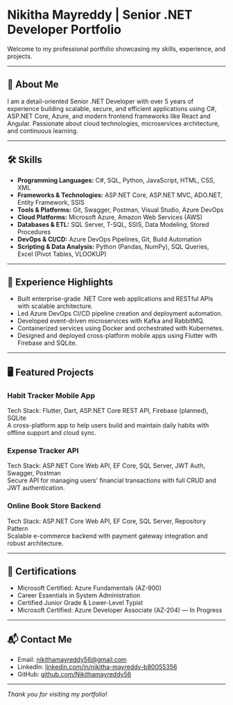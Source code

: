 # Nikitha Mayreddy | Senior .NET Developer Portfolio

Welcome to my professional portfolio showcasing my skills, experience, and projects.

---

## 🚀 About Me

I am a detail-oriented Senior .NET Developer with over 5 years of experience building scalable, secure, and efficient applications using C#, ASP.NET Core, Azure, and modern frontend frameworks like React and Angular. Passionate about cloud technologies, microservices architecture, and continuous learning.

---

## 🛠️ Skills

- **Programming Languages:** C#, SQL, Python, JavaScript, HTML, CSS, XML  
- **Frameworks & Technologies:** ASP.NET Core, ASP.NET MVC, ADO.NET, Entity Framework, SSIS  
- **Tools & Platforms:** Git, Swagger, Postman, Visual Studio, Azure DevOps  
- **Cloud Platforms:** Microsoft Azure, Amazon Web Services (AWS)  
- **Databases & ETL:** SQL Server, T-SQL, SSIS, Data Modeling, Stored Procedures  
- **DevOps & CI/CD:** Azure DevOps Pipelines, Git, Build Automation  
- **Scripting & Data Analysis:** Python (Pandas, NumPy), SQL Queries, Excel (Pivot Tables, VLOOKUP)

---

## 💼 Experience Highlights

- Built enterprise-grade .NET Core web applications and RESTful APIs with scalable architecture.  
- Led Azure DevOps CI/CD pipeline creation and deployment automation.  
- Developed event-driven microservices with Kafka and RabbitMQ.  
- Containerized services using Docker and orchestrated with Kubernetes.  
- Designed and deployed cross-platform mobile apps using Flutter with Firebase and SQLite.

---

## 🖥️ Featured Projects

### Habit Tracker Mobile App  
Tech Stack: Flutter, Dart, ASP.NET Core REST API, Firebase (planned), SQLite  
A cross-platform app to help users build and maintain daily habits with offline support and cloud sync.

### Expense Tracker API  
Tech Stack: ASP.NET Core Web API, EF Core, SQL Server, JWT Auth, Swagger, Postman  
Secure API for managing users' financial transactions with full CRUD and JWT authentication.

### Online Book Store Backend  
Tech Stack: ASP.NET Core Web API, EF Core, SQL Server, Repository Pattern  
Scalable e-commerce backend with payment gateway integration and robust architecture.

---

## 📜 Certifications

- Microsoft Certified: Azure Fundamentals (AZ-900)  
- Career Essentials in System Administration  
- Certified Junior Grade & Lower-Level Typist  
- Microsoft Certified: Azure Developer Associate (AZ-204) — In Progress

---

## 📬 Contact Me

- Email: [nikithamayreddy56@gmail.com](mailto:nikithamayreddy56@gmail.com)  
- LinkedIn: [linkedin.com/in/nikitha-mayreddy-b80055356](https://www.linkedin.com/in/nikitha-mayreddy-b80055356)  
- GitHub: [github.com/Nikithamayreddy56](https://github.com/Nikithamayreddy56)

---

*Thank you for visiting my portfolio!*

